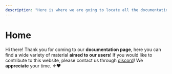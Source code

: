 ```yaml
---
description: "Here is where we are going to locate all the documentation, tutorials, interesting facts, and more about SpiralNodes! \U0001F30C"
---
```


# Home

Hi there! Thank you for coming to our **documentation page**, here you can find a wide variety of material **aimed to our users**! If you would like to contribute to this website, please contact us through [discord](https://discord.spiralnodes.xyz/)! We **appreciate** your time. ⚜♥

